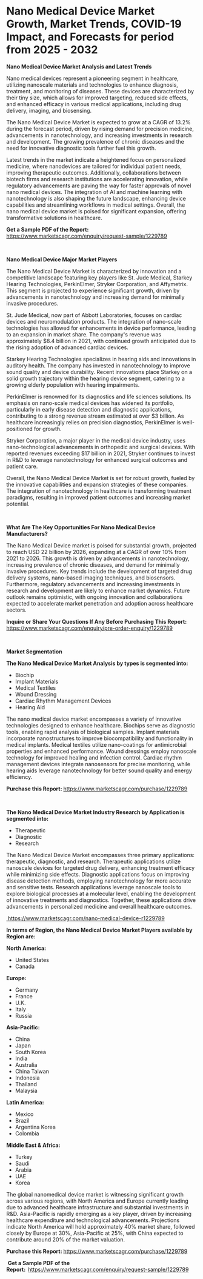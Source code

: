 <p><h1>Nano Medical Device Market Growth, Market Trends, COVID-19 Impact, and Forecasts for period from 2025 - 2032</h1></p><p><strong>Nano Medical Device Market Analysis and Latest Trends</strong></p>
<p><p>Nano medical devices represent a pioneering segment in healthcare, utilizing nanoscale materials and technologies to enhance diagnosis, treatment, and monitoring of diseases. These devices are characterized by their tiny size, which allows for improved targeting, reduced side effects, and enhanced efficacy in various medical applications, including drug delivery, imaging, and biosensing.</p><p>The Nano Medical Device Market is expected to grow at a CAGR of 13.2% during the forecast period, driven by rising demand for precision medicine, advancements in nanotechnology, and increasing investments in research and development. The growing prevalence of chronic diseases and the need for innovative diagnostic tools further fuel this growth. </p><p>Latest trends in the market indicate a heightened focus on personalized medicine, where nanodevices are tailored for individual patient needs, improving therapeutic outcomes. Additionally, collaborations between biotech firms and research institutions are accelerating innovation, while regulatory advancements are paving the way for faster approvals of novel nano medical devices. The integration of AI and machine learning with nanotechnology is also shaping the future landscape, enhancing device capabilities and streamlining workflows in medical settings. Overall, the nano medical device market is poised for significant expansion, offering transformative solutions in healthcare.</p></p>
<p><strong>Get a Sample PDF of the Report:&nbsp;</strong> <a href="https://www.marketscagr.com/enquiry/request-sample/1229789?utm_campaign=2648&utm_medium=2&utm_source=Github&utm_content=ia&utm_term=14042025&utm_id=nano-medical-device">https://www.marketscagr.com/enquiry/request-sample/1229789</a></p>
<p>&nbsp;</p>
<p><strong>Nano Medical Device Major Market Players</strong></p>
<p><p>The Nano Medical Device Market is characterized by innovation and a competitive landscape featuring key players like St. Jude Medical, Starkey Hearing Technologies, PerkinElmer, Stryker Corporation, and Affymetrix. This segment is projected to experience significant growth, driven by advancements in nanotechnology and increasing demand for minimally invasive procedures.</p><p>St. Jude Medical, now part of Abbott Laboratories, focuses on cardiac devices and neuromodulation products. The integration of nano-scale technologies has allowed for enhancements in device performance, leading to an expansion in market share. The company's revenue was approximately $8.4 billion in 2021, with continued growth anticipated due to the rising adoption of advanced cardiac devices.</p><p>Starkey Hearing Technologies specializes in hearing aids and innovations in auditory health. The company has invested in nanotechnology to improve sound quality and device durability. Recent innovations place Starkey on a solid growth trajectory within the hearing device segment, catering to a growing elderly population with hearing impairments.</p><p>PerkinElmer is renowned for its diagnostics and life sciences solutions. Its emphasis on nano-scale medical devices has widened its portfolio, particularly in early disease detection and diagnostic applications, contributing to a strong revenue stream estimated at over $3 billion. As healthcare increasingly relies on precision diagnostics, PerkinElmer is well-positioned for growth.</p><p>Stryker Corporation, a major player in the medical device industry, uses nano-technological advancements in orthopedic and surgical devices. With reported revenues exceeding $17 billion in 2021, Stryker continues to invest in R&D to leverage nanotechnology for enhanced surgical outcomes and patient care.</p><p>Overall, the Nano Medical Device Market is set for robust growth, fueled by the innovative capabilities and expansion strategies of these companies. The integration of nanotechnology in healthcare is transforming treatment paradigms, resulting in improved patient outcomes and increasing market potential.</p></p>
<p>&nbsp;</p>
<p><strong>What Are The Key Opportunities For Nano Medical Device Manufacturers?</strong></p>
<p><p>The Nano Medical Device market is poised for substantial growth, projected to reach USD 22 billion by 2026, expanding at a CAGR of over 10% from 2021 to 2026. This growth is driven by advancements in nanotechnology, increasing prevalence of chronic diseases, and demand for minimally invasive procedures. Key trends include the development of targeted drug delivery systems, nano-based imaging techniques, and biosensors. Furthermore, regulatory advancements and increasing investments in research and development are likely to enhance market dynamics. Future outlook remains optimistic, with ongoing innovation and collaborations expected to accelerate market penetration and adoption across healthcare sectors.</p></p>
<p><strong>Inquire or Share Your Questions If Any Before Purchasing This Report:</strong> <a href="https://www.marketscagr.com/enquiry/pre-order-enquiry/1229789?utm_campaign=2648&utm_medium=2&utm_source=Github&utm_content=ia&utm_term=14042025&utm_id=nano-medical-device">https://www.marketscagr.com/enquiry/pre-order-enquiry/1229789</a></p>
<p>&nbsp;</p>
<p><strong>Market Segmentation</strong></p>
<p><strong>The Nano Medical Device Market Analysis by types is segmented into:</strong></p>
<p><ul><li>Biochip</li><li>Implant Materials</li><li>Medical Textiles</li><li>Wound Dressing</li><li>Cardiac Rhythm Management Devices</li><li>Hearing Aid</li></ul></p>
<p><p>The nano medical device market encompasses a variety of innovative technologies designed to enhance healthcare. Biochips serve as diagnostic tools, enabling rapid analysis of biological samples. Implant materials incorporate nanostructures to improve biocompatibility and functionality in medical implants. Medical textiles utilize nano-coatings for antimicrobial properties and enhanced performance. Wound dressings employ nanoscale technology for improved healing and infection control. Cardiac rhythm management devices integrate nanosensors for precise monitoring, while hearing aids leverage nanotechnology for better sound quality and energy efficiency.</p></p>
<p><strong>Purchase this Report:&nbsp;</strong><a href="https://www.marketscagr.com/purchase/1229789?utm_campaign=2648&utm_medium=2&utm_source=Github&utm_content=ia&utm_term=14042025&utm_id=nano-medical-device">https://www.marketscagr.com/purchase/1229789</a></p>
<p>&nbsp;</p>
<p><strong>The Nano Medical Device Market Industry Research by Application is segmented into:</strong></p>
<p><ul><li>Therapeutic</li><li>Diagnostic</li><li>Research</li></ul></p>
<p><p>The Nano Medical Device Market encompasses three primary applications: therapeutic, diagnostic, and research. Therapeutic applications utilize nanoscale devices for targeted drug delivery, enhancing treatment efficacy while minimizing side effects. Diagnostic applications focus on improving disease detection methods, employing nanotechnology for more accurate and sensitive tests. Research applications leverage nanoscale tools to explore biological processes at a molecular level, enabling the development of innovative treatments and diagnostics. Together, these applications drive advancements in personalized medicine and overall healthcare outcomes.</p></p>
<p><a href="https://www.marketscagr.com/nano-medical-device-r1229789?utm_campaign=2648&utm_medium=2&utm_source=Github&utm_content=ia&utm_term=14042025&utm_id=nano-medical-device">&nbsp;https://www.marketscagr.com/nano-medical-device-r1229789</a></p>
<p><strong>In terms of Region, the Nano Medical Device Market Players available by Region are:</strong></p>
<p>
    <p> <strong> North America: </strong>
        <ul>
            <li>United States</li>
            <li>Canada</li>
        </ul>
        </p> 
    <p> <strong> Europe: </strong>
        <ul>
            <li>Germany</li>
            <li>France</li>
            <li>U.K.</li>
            <li>Italy</li>
            <li>Russia</li>
        </ul>
        </p> 
    <p> <strong> Asia-Pacific: </strong>
        <ul>
            <li>China</li>
            <li>Japan</li>
            <li>South Korea</li>
            <li>India</li>
            <li>Australia</li>
            <li>China Taiwan</li>
            <li>Indonesia</li>
            <li>Thailand</li>
            <li>Malaysia</li>
        </ul>
        </p> 
    <p> <strong> Latin America: </strong>
        <ul>
            <li>Mexico</li>
            <li>Brazil</li>
            <li>Argentina Korea</li>
            <li>Colombia</li>
        </ul>
        </p> 
    <p> <strong> Middle East & Africa: </strong>
        <ul>
            <li>Turkey</li>
            <li>Saudi</li>
            <li>Arabia</li>
            <li>UAE</li>
            <li>Korea</li>
        </ul>
    </p>
    </p>
<p><p>The global nanomedical device market is witnessing significant growth across various regions, with North America and Europe currently leading due to advanced healthcare infrastructure and substantial investments in R&D. Asia-Pacific is rapidly emerging as a key player, driven by increasing healthcare expenditure and technological advancements. Projections indicate North America will hold approximately 40% market share, followed closely by Europe at 30%, Asia-Pacific at 25%, with China expected to contribute around 20% of the market valuation.</p></p>
<p><strong>Purchase this Report: </strong><a href="https://www.marketscagr.com/purchase/1229789?utm_campaign=2648&utm_medium=2&utm_source=Github&utm_content=ia&utm_term=14042025&utm_id=nano-medical-device">https://www.marketscagr.com/purchase/1229789</a></p>
<p>&nbsp;<strong>Get a Sample PDF of the Report:&nbsp;&nbsp;</strong><a href="https://www.marketscagr.com/enquiry/request-sample/1229789?utm_campaign=2648&utm_medium=2&utm_source=Github&utm_content=ia&utm_term=14042025&utm_id=nano-medical-device">https://www.marketscagr.com/enquiry/request-sample/1229789</a></p>
<p><strong></strong></p>
<p><p></p><p></p><p></p></p>